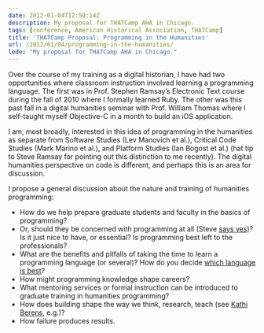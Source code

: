```yaml
---
date: 2012-01-04T12:50:14Z
description: My proposal for THATCamp AHA in Chicago.
tags: [conference, American Historical Association, THATCamp]
title: 'THATCamp Proposal: Programming in the Humanities'
url: /2012/01/04/programming-in-the-humanities/
lede: "My proposal for THATCamp AHA in Chicago."
---
```


Over the course of my training as a digital historian, I have had two 
opportunities where classroom instruction involved learning a programming 
language. The first was in Prof. Stephen Ramsay’s Electronic Text course 
during the fall of 2010 where I formally learned Ruby. The other was this past 
fall in a digital humanities seminar with Prof. William Thomas where I 
self-taught myself Objective-C in a month to build an iOS application.

I am, most broadly, interested in this idea of programming in the humanities 
as separate from Software Studies (Lev Manovich et al.), Critical Code Studies 
(Mark Marino et al.), and Platform Studies (Ian Bogost et al.) (hat tip to 
Steve Ramsay for pointing out this distinction to me recently). The digital 
humanities perspective on code is different, and perhaps this is an area for 
discussion.

I propose a general discussion about the nature and training of humanities 
programming:

* How do we help prepare graduate students and faculty in the basics of 
programming?
* Or, should they be concerned with programming at all (Steve [says 
yes](http://lenz.unl.edu/papers/2011/01/11/on-building.html))? Is it 
just nice to have, or essential? Is programming best left to the 
professionals?
* What are the benefits and pitfalls of taking the time to learn a programming 
language (or several)? How do you decide [which language is 
best](http://alexkehayias.tumblr.com/post/15125523657/learning-to-code-choosing-a-language)?
* How might programming knowledge shape careers?
* What mentoring services or formal instruction can be introduced to graduate 
training in humanities programming?
* How does building shape the way we think, research, teach (see [Kathi 
Berens](http://kathiiberens.com/2011/07/20/building-the-about-coding-changes-how-what-i-teach/), 
e.g.)?
* How failure produces results.
